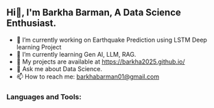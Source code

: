 ## Hi👋, I'm Barkha Barman, A Data Science Enthusiast.




- 🔭 I’m currently working on Earthquake Prediction using LSTM Deep learning Project
- 🌱 I’m currently learning Gen AI, LLM, RAG.
- 🤔 My projects are available at https://barkha2025.github.io/
- 💬 Ask me about Data Science.
- 📫 How to reach me: barkhabarman01@gmail.com

### Languages and Tools:





